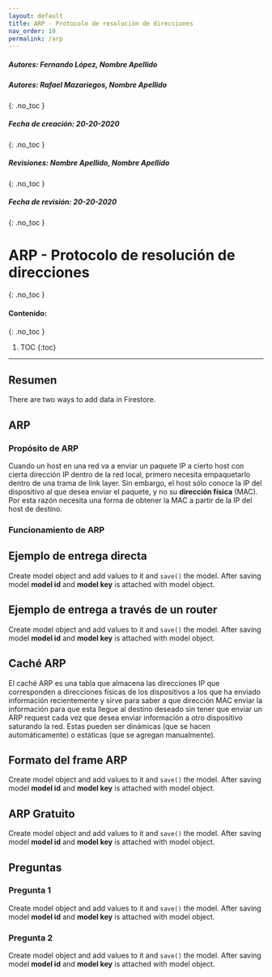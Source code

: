 ```yaml
---
layout: default
title: ARP - Protocolo de resolución de direcciones
nav_order: 10
permalink: /arp
---
```

##### **Autores:** Fernando López, Nombre Apellido
##### **Autores:** Rafael Mazariegos, Nombre Apellido
{: .no_toc }

##### **Fecha de creación:** 20-20-2020
{: .no_toc }

##### **Revisiones:**  Nombre Apellido, Nombre Apellido
{: .no_toc }

##### **Fecha de revisión:** 20-20-2020
{: .no_toc }

# ARP - Protocolo de resolución de direcciones
{: .no_toc }

#### Contenido:
{: .no_toc }

1. TOC
{:toc}

---


## Resumen
There are two ways to add data in Firestore.

## ARP
### Propósito de ARP
Cuando un host en una red va a enviar un paquete IP a cierto host con cierta dirección IP dentro de la red local,
primero necesita empaquetarlo dentro de una trama de link layer. Sin embargo, el host sólo conoce la IP del
dispositivo al que desea enviar el paquete, y no su **dirección física** (MAC). Por esta razón necesita una 
forma de obtener la MAC a partir de la IP del host de destino.
### Funcionamiento de ARP


## Ejemplo de entrega directa
Create model object and add values to it and `save()` the model. After saving model **model id** and 
**model key** is attached with model object.

## Ejemplo de entrega a través de un router
Create model object and add values to it and `save()` the model. After saving model **model id** and 
**model key** is attached with model object.

## Caché ARP
El caché ARP es una tabla que almacena las direcciones IP que corresponden a direcciones físicas de los dispositivos a los que ha enviado información recientemente y sirve para saber a que dirección MAC enviar la información para que esta llegue al destino deseado sin tener que enviar un ARP request cada vez que desea enviar información a otro dispositivo saturando la red. Estas pueden ser dinámicas (que se hacen automáticamente) o estáticas (que se agregan manualmente).

## Formato del frame ARP
Create model object and add values to it and `save()` the model. After saving model **model id** and 
**model key** is attached with model object.

## ARP Gratuito
Create model object and add values to it and `save()` the model. After saving model **model id** and 
**model key** is attached with model object.


## Preguntas

### Pregunta 1
Create model object and add values to it and `save()` the model. After saving model **model id** and 
**model key** is attached with model object.

### Pregunta 2
Create model object and add values to it and `save()` the model. After saving model **model id** and 
**model key** is attached with model object.

